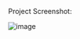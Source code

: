 Project Screenshot:

![image](https://github.com/user-attachments/assets/af2a5f60-040b-4743-8d35-769fe2183ec3)

